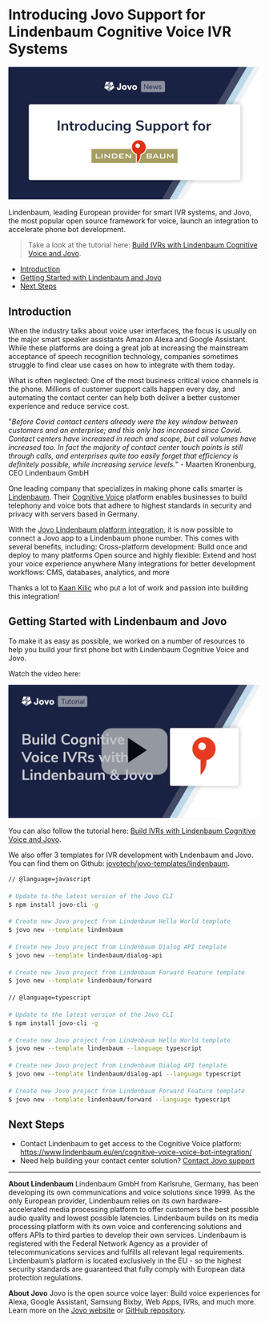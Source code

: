 # Introducing Jovo Support for Lindenbaum Cognitive Voice IVR Systems

![Introducing Jovo Support for Lindenbaum Cognitive Voice](./img/jovo-lindenbaum-cognitive-voice.jpg "Build an IVR with Lindenbaum and Jovo")

Lindenbaum, leading European provider for smart IVR systems, and Jovo, the most popular open source framework for voice, launch an integration to accelerate phone bot development.

> Take a look at the tutorial here: [Build IVRs with Lindenbaum Cognitive Voice and Jovo](https://www.jovo.tech/tutorials/lindenbaum-cognitive-voice).


* [Introduction](#introduction)
* [Getting Started with Lindenbaum and Jovo](#getting-started-with-lindenbaum-and-jovo)
* [Next Steps](#next-steps)

## Introduction

When the industry talks about voice user interfaces, the focus is usually on the major smart speaker assistants Amazon Alexa and Google Assistant. While these platforms are doing a great job at increasing the mainstream acceptance of speech recognition technology, companies sometimes struggle to find clear use cases on how to integrate with them today.

What is often neglected: One of the most business critical voice channels is the phone. Millions of customer support calls happen every day, and automating the contact center can help both deliver a better customer experience and reduce service cost.


"_Before Covid contact centers already were the key window between customers and an enterprise; and this only has increased since Covid. Contact centers have increased in reach and scope, but call volumes have increased too. In fact the majority of contact center touch points is still through calls, and enterprises quite too easily forget that efficiency is definitely possible, while increasing service levels._" - Maarten Kronenburg, CEO Lindenbaum GmbH

One leading company that specializes in making phone calls smarter is [Lindenbaum](https://www.lindenbaum.eu/). Their [Cognitive Voice](https://www.lindenbaum.eu/en/cognitive-voice-voice-bot-integration/) platform enables businesses to build telephony and voice bots that adhere to highest standards in security and privacy with servers based in Germany.

With the [Jovo Lindenbaum platform integration](https://www.jovo.tech/marketplace/jovo-platform-lindenbaum), it is now possible to connect a Jovo app to a Lindenbaum phone number. This comes with several benefits, including:
Cross-platform development: Build once and deploy to many platforms
Open source and highly flexible: Extend and host your voice experience anywhere
Many integrations for better development workflows: CMS, databases, analytics, and more

Thanks a lot to [Kaan Kilic](https://twitter.com/kaankilic45) who put a lot of work and passion into building this integration!


## Getting Started with Lindenbaum and Jovo
To make it as easy as possible, we worked on a number of resources to help you build your first phone bot with Lindenbaum Cognitive Voice and Jovo.

Watch the video here:

[![Video: Build Phone Bots and IVRs with Lindenbaum and Jovo](./img/jovo-lindenbaum-video.jpg "youtube-video")](https://www.youtube.com/watch?v=zizPsZWVE8U)

You can also follow the tutorial here: [Build IVRs with Lindenbaum Cognitive Voice and Jovo](https://www.jovo.tech/tutorials/lindenbaum-cognitive-voice).

We also offer 3 templates for IVR development with Lndenbaum and Jovo. You can find them on Github: [jovotech/jovo-templates/lindenbaum](https://github.com/jovotech/jovo-templates/tree/master/lindenbaum).


```sh
// @language=javascript

# Update to the latest version of the Jovo CLI
$ npm install jovo-cli -g

# Create new Jovo project from Lindenbaum Hello World template
$ jovo new --template lindenbaum

# Create new Jovo project from Lindenbaum Dialog API template
$ jovo new --template lindenbaum/dialog-api

# Create new Jovo project from Lindenbaum Forward Feature template
$ jovo new --template lindenbaum/forward

// @language=typescript

# Update to the latest version of the Jovo CLI
$ npm install jovo-cli -g

# Create new Jovo project from Lindenbaum Hello World template
$ jovo new --template lindenbaum --language typescript

# Create new Jovo project from Lindenbaum Dialog API template
$ jovo new --template lindenbaum/dialog-api --language typescript

# Create new Jovo project from Lindenbaum Forward Feature template
$ jovo new --template lindenbaum/forward --language typescript
```


## Next Steps

* Contact Lindenbaum to get access to the Cognitive Voice platform: https://www.lindenbaum.eu/en/cognitive-voice-voice-bot-integration/
* Need help building your contact center solution? [Contact Jovo support](https://www.jovo.tech/services/implementation)


---

**About Lindenbaum**
Lindenbaum GmbH from Karlsruhe, Germany, has been developing its own communications and voice solutions since 1999. As the only European provider, Lindenbaum relies on its own hardware-accelerated media processing platform to offer customers the best possible audio quality and lowest possible latencies.
Lindenbaum builds on its media processing platform with its own voice and conferencing solutions and offers APIs to third parties to develop their own services.
Lindenbaum is registered with the Federal Network Agency as a provider of telecommunications services and fulfills all relevant legal requirements. Lindenbaum’s platform is located exclusively in the EU - so the highest security standards are guaranteed that fully comply with European data protection regulations.


**About Jovo**
Jovo is the open source voice layer: Build voice experiences for Alexa, Google Assistant, Samsung Bixby, Web Apps, IVRs, and much more. Learn more on the [Jovo website](https://www.jovo.tech) or [GitHub repository](https://github.com/jovotech/jovo-framework).



<!--[metadata]: { "description": "Lindenbaum, leading European provider for smart IVR systems, and Jovo, the most popular open source framework for voice, launch an integration to accelerate phone bot development.", "author": "jan-koenig", "tags": "Releases", "og-image": "https://www.jovo.tech/img/news/2020-07-09-lindenbaum-cognitive-voice/jovo-lindenbaum-cognitive-voice.jpg" }-->
